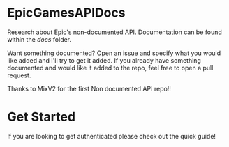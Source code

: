 # EpicGamesAPIDocs
Research about Epic's non-documented API. Documentation can be found within the _*docs*_ folder.

Want something documented? Open an issue and specify what you would like added and I'll try to get it added.
If you already have something documented and would like it added to the repo, feel free to open a pull request.

Thanks to MixV2 for the first Non documented API repo!!

# Get Started
If you are looking to get authenticated please check out the quick guide!
